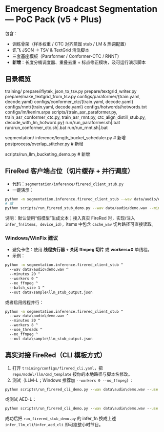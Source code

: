 
# Emergency Broadcast Segmentation — PoC Pack (v5 + Plus)

包含：
- 训练骨架（样本权重 / CTC 对齐蒸馏 stub / LM & 热词配置）
- 讯飞 JSON → TSV & TextGrid 清洗脚本
- 三套基座模板（Paraformer / Conformer-CTC / RNNT）
- **新增**：长度分桶调度器、重叠去重 + 标点修正模块，及可运行演示脚本

## 目录概览
training/
  prepare/iflytek_json_to_tsv.py
  prepare/textgrid_writer.py
  prepare/make_textgrid_from_tsv.py
  configs/paraformer/{train.yaml, decode.yaml}
  configs/conformer_ctc/{train.yaml, decode.yaml}
  configs/rnnt/{train.yaml, decode.yaml}
  configs/hotwords/hotwords.txt
  configs/lm/kenlm.arpa
  scripts/{train_asr_paraformer.py, train_asr_conformer_ctc.py, train_asr_rnnt.py, ctc_align_distill_stub.py, decode_with_lm_hotword.py}
  run/run_paraformer.sh|.bat
  run/run_conformer_ctc.sh|.bat
  run/run_rnnt.sh|.bat

segmentation/
  inference/length_bucket_scheduler.py          # 新增
  postprocess/overlap_stitcher.py               # 新增

scripts/run_llm_bucketing_demo.py               # 新增


## FireRed 客户端占位（切片缓存 + 并行调度）
- 代码：`segmentation/inference/firered_client_stub.py`
- 一键演示：
```bash
python -m segmentation.inference.firered_client_stub --wav data/audio/demo.wav --minutes 60 --devices 0,1 --out data/sample/llm_stub_output.json
# 或
python scripts/run_firered_stub_demo.py --wav data/audio/demo.wav --minutes 60
```
说明：默认使用“假模型”生成文本；接入真实 FireRed 时，实现/注入 `infer_fn(items, device_id)`，items 中包含 `cache_wav` 切片路径可直接读取。


### Windows/WinFix 建议
- 避免卡住：使用 **线程执行器 + 关闭 ffmpeg 切片** 或 **workers=0** 单线程。
- 示例：
```bat
python -m segmentation.inference.firered_client_stub ^
  --wav data\audio\demo.wav ^
  --minutes 20 ^
  --workers 0 ^
  --no_ffmpeg ^
  --batch_size 1 ^
  --out data\sample\llm_stub_output.json
```
或者启用线程并行：
```bat
python -m segmentation.inference.firered_client_stub ^
  --wav data\audio\demo.wav ^
  --minutes 20 ^
  --workers 8 ^
  --use_threads ^
  --no_ffmpeg ^
  --out data\sample\llm_stub_output.json
```


## 真实对接 FireRed（CLI 模板方式）
1) 打开 `training/configs/firered_cli.yaml`，把 `repo/model/llm/cmd_template` 按你的本地路径与脚本名修改。
2) 测试（LLM-L；Windows 推荐加 `--workers 0 --no_ffmpeg`）:
```bat
python scripts\run_firered_cli_demo.py --wav data\audio\demo.wav --use llm --minutes 0.5 --workers 0 --no_ffmpeg
```
或测试 AED-L：
```bat
python scripts\run_firered_cli_demo.py --wav data\audio\demo.wav --use aed --minutes 0.5 --workers 0 --no_ffmpeg
```
成功后把 `run_firered_stub_demo.py` 的 infer_fn 换成上述 `infer_llm_cli`/`infer_aed_cli` 即可跑整小时节目。
